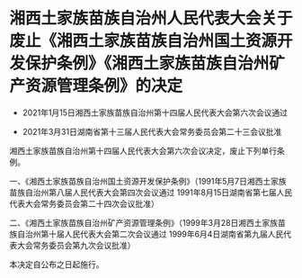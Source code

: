 # 湘西土家族苗族自治州人民代表大会关于废止《湘西土家族苗族自治州国土资源开发保护条例》《湘西土家族苗族自治州矿产资源管理条例》的决定

- 2021年1月15日湘西土家族苗族自治州第十四届人民代表大会第六次会议通过

- 2021年3月31日湖南省第十三届人民代表大会常务委员会第二十三会议批准

<!-- INFO END -->

湘西土家族苗族自治州第十四届人民代表大会第六次会议决定，废止下列单行条例。

一、《湘西土家族苗族自治州国土资源开发保护条例》（1991年5月7日湘西土家族苗族自治州第八届人民代表大会第四次会议通过 1991年8月15日湖南省第七届人民代表大会常务委员会第二十四次会议批准）

二、《湘西土家族苗族自治州矿产资源管理条例》（1999年3月28日湘西土家族苗族自治州第十届人民代表大会第二次会议通过 1999年6月4日湖南省第九届人民代表大会常务委员会第九次会议批准）

本决定自公布之日起施行。

